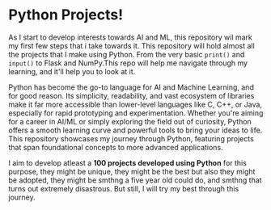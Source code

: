 # Python Projects!
As I start to develop interests towards AI and ML, this repository wil mark my first few steps that i take towards it.
This repository will hold almost all the projects that I make using Python. From the very basic `` print() ``  and ``input()`` to Flask and NumPy.This repo will help me navigate through my learning, and it'll help you to look at it.

Python has become the go-to language for AI and Machine Learning, and for good reason. Its simplicity, readability, and vast ecosystem of libraries make it far more accessible than lower-level languages like C, C++, or Java, especially for rapid prototyping and experimentation.
Whether you're aiming for a career in AI/ML or simply exploring the field out of curiosity, Python offers a smooth learning curve and powerful tools to bring your ideas to life. This repository showcases my journey through Python, featuring projects that span foundational concepts to more advanced applications.

I aim to develop atleast a **100 projects developed using Python** for this purpose, they might be unique, they might be the best but also they might be adopted, they might be smthng a five year old could do, and smthng that turns out extremely disastrous.
But still, I will try my best through this journey.
